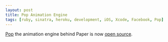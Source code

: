 ```yaml
---
layout: post
title: Pop Animation Engine
tags: [ruby, sinatra, heroku, development, iOS, Xcode, Facebook, Pop]
---
```


[Pop](https://github.com/facebook/pop) the animation engine behind Paper is now [open source](https://code.facebook.com/posts/234067533455773/introducing-pop-the-animation-engine-behind-paper/).





